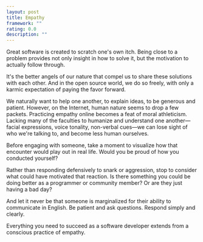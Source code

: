 ```yaml
---
layout: post
title: Empathy
framework: ""
rating: 0.0
description: ""
---
```


Great software is created to scratch one's own itch. Being close to a problem provides not only insight in how to solve it, but the motivation to actually follow through.

It's the better angels of our nature that compel us to share these solutions with each other. And in the open source world, we do so freely, with only a karmic expectation of paying the favor forward.

We naturally want to help one another, to explain ideas, to be generous and patient. However, on the Internet, human nature seems to drop a few packets. Practicing empathy online becomes a feat of moral athleticism. Lacking many of the faculties to humanize and understand one another—facial expressions, voice tonality, non-verbal cues—we can lose sight of who we're talking to, and become less human ourselves.

Before engaging with someone, take a moment to visualize how that encounter would play out in real life. Would you be proud of how you conducted yourself?

Rather than responding defensively to snark or aggression, stop to consider what could have motivated that reaction. Is there something you could be doing better as a programmer or community member? Or are they just having a bad day?

And let it never be that someone is marginalized for their ability to communicate in English. Be patient and ask questions. Respond simply and clearly.

Everything you need to succeed as a software developer extends from a conscious practice of empathy.
